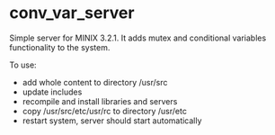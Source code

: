 # conv_var_server
Simple server for MINIX 3.2.1. It adds mutex and conditional variables functionality to the system.

To use:
- add whole content to directory /usr/src
- update includes
- recompile and install libraries and servers
- copy /usr/src/etc/usr/rc to directory /usr/etc
- restart system, server should start automatically
